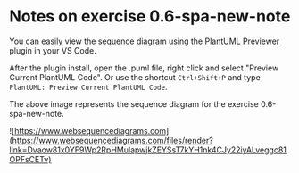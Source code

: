 # Notes on exercise 0.6-spa-new-note

You can easily view the sequence diagram using the [PlantUML Previewer](https://marketplace.visualstudio.com/items?itemName=Mebrahtom.plantumlpreviewer) plugin in your VS Code.

After the plugin install, open the .puml file, right click and select "Preview Current PlantUML Code". Or use the shortcut `Ctrl+Shift+P` and type `PlantUML: Preview Current PlantUML Code`.

The above image represents the sequence diagram for the exercise 0.6-spa-new-note.

![https://www.websequencediagrams.com](https://www.websequencediagrams.com/files/render?link=Dvaow81x0YF9Wp2RpHMulapwjkZEYSsT7kYH1nk4CJy22iyALveggc81OPFsCETv)
